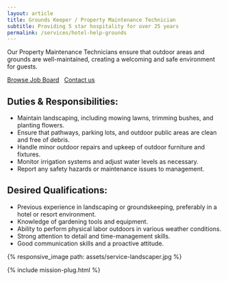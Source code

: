 ```yaml
---
layout: article 
title: Grounds Keeper / Property Maintenance Technician
subtitle: Providing 5 star hospitality for over 25 years
permalink: /services/hotel-help-grounds
---
```



<div id="{{ page.title }}" class="mb-4">
	<div class="container py-0 px-0">
		<p class="pb-0 pb-1">Our Property Maintenance Technicians ensure that outdoor areas and grounds are well-maintained, creating a welcoming and safe environment for guests.</p>
		<div class="btn-group mb-2">
			<a href="/find-a-job" class="btn">Browse Job Board</a> &nbsp; 
			<a href="/contact" class="btn">Contact us</a>
		</div>
		<div class="flex fx-apart fx-wrap pt-0 pb-4">
			<div class="fx-item-2 fx-item-sm-1 pt-1 pr-3 pr-sm-0">
				<h2>Duties & Responsibilities:</h2>
				<ul class="list-dash">
					<li>Maintain landscaping, including mowing lawns, trimming bushes, and planting flowers.</li>
					<li>Ensure that pathways, parking lots, and outdoor public areas are clean and free of debris.</li>
					<li>Handle minor outdoor repairs and upkeep of outdoor furniture and fixtures.</li>
					<li>Monitor irrigation systems and adjust water levels as necessary.</li>
					<li>Report any safety hazards or maintenance issues to management.</li>
				</ul>
			</div>
			<div class="fx-item-2 fx-item-sm-1 pt-1 pr-3 pr-sm-0">
				<h2>Desired Qualifications:</h2>
				<ul class="list-dash">
					<li>Previous experience in landscaping or groundskeeping, preferably in a hotel or resort environment.</li>
					<li>Knowledge of gardening tools and equipment.</li>
					<li>Ability to perform physical labor outdoors in various weather conditions.</li>
					<li>Strong attention to detail and time-management skills.</li>
					<li>Good communication skills and a proactive attitude.</li>
				</ul>				
			</div>
		</div>
		<div class="border-offset padding-none">
			{% responsive_image path: assets/service-landscaper.jpg %}
		</div>
	</div>
</div>

{% include mission-plug.html %}